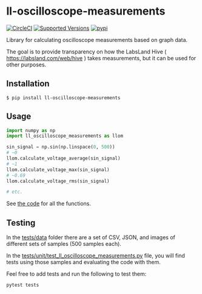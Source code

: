# ll-oscilloscope-measurements

[![CircleCI](https://circleci.com/gh/labsland/ll-oscilloscope-measurements.svg?style=svg)](https://circleci.com/gh/labsland/ll-oscilloscope-measurements)
[![Supported Versions](https://img.shields.io/pypi/pyversions/ll-oscilloscope-measurements.svg)](https://pypi.org/project/ll-oscilloscope-measurements)
[![pypi](https://img.shields.io/pypi/v/ll-oscilloscope-measurements.svg)](https://pypi.org/project/ll-oscilloscope-measurements)

Library for calculating oscilloscope measurements based on graph data.

The goal is to provide transparency on how the LabsLand Hive ( https://labsland.com/web/hive )
takes measurements, but it can be used for other purposes.

## Installation
```
$ pip install ll-oscilloscope-measurements
```

## Usage

```python
import numpy as np
import ll_oscilloscope_measurements as llom

sin_signal = np.sin(np.linspace(0, 500))
# ~0
llom.calculate_voltage_average(sin_signal)
# ~1
llom.calculate_voltage_max(sin_signal)
# ~0.69
llom.calculate_voltage_rms(sin_signal)

# etc.
```

See [the code](ll_oscilloscope_measurements.py) for all the functions.

## Testing

In the [tests/data](tests/data) folder there are a set of CSV, JSON, and images of different sets of samples (500 samples each).

In the [tests/unit/test_ll_oscilloscope_measurements.py](tests/unit/test_ll_oscilloscope_measurements.py) file, you will find tests using those samples and evaluating the code with them.

Feel free to add tests and run the following to test them:

```
pytest tests
```
